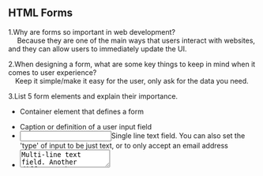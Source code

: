 ## HTML Forms

1.Why are forms so important in web development?  
&ensp;&ensp; Because they are one of the main ways that users interact with websites, and they can allow users to immediately update the UI.  

2.When designing a form, what are some key things to keep in mind when it comes to user experience?  
&ensp;&ensp;Keep it simple/make it easy for the user, only ask for the data you need.  

3.List 5 form elements and explain their importance.
* <form>  Container element that defines a form
* <label>Caption or definition of a user input field     
* <input>Single line text field. You can also set the 'type' of input to be just text, or to only accept an email address  
* <textarea>Multi-line text field. Another difference between input & textarea is that input is a void element (it does not require a closing tag).  
* <button>The button allows the user to send, or submit the form. There are three types: submit - (submits the form/sends the data); reset - (resets the form to start over); and button - (this does not do anything in html but its function can be defined using JS)  

## Learn JS

1.How would you describe events to a non-technical friend?  

&ensp;&ensp;Events are actions taking place in the system you're programming. When the event happens or "fires", it sends a signal to your code/program. You can also create an 'event handler' that will run when the event fires. Event handlers are also called event listeners. A user clicking a button is an example of an event. 

2.When using the addEventListener() method, what 2 arguments will you need to provide?  

&ensp;&ensp;The name of the event, and the function to handle the event.
3.Describe the event object. Why is the target within the object useful?  
&ensp;&ensp;It allows you to specify that the action taken when the event fires happens in the element the user interacted with.
4.What is the difference between event bubbling and event capturing?  
&ensp;&ensp;


### Sources
[Your First Web Form](https://developer.mozilla.org/en-US/docs/Learn/Forms/Your_first_form)
[How to Structure a Web Form](https://developer.mozilla.org/en-US/docs/Learn/Forms/How_to_structure_a_web_form)
[Introduction to Events](https://developer.mozilla.org/en-US/docs/Learn/JavaScript/Building_blocks/Events)